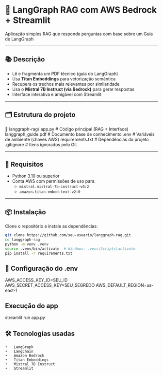 # 🧠 LangGraph RAG com AWS Bedrock + Streamlit

Aplicação simples RAG que responde perguntas com base sobre um Guia de LangGraph 

---

## 📚 Descrição 

- Lê e fragmenta um PDF técnico (guia do LangGraph)
- Usa **Titan Embeddings** para vetorização semântica
- Recupera os trechos mais relevantes por similaridade
- Usa o **Mistral 7B Instruct (via Bedrock)** para gerar respostas
- Interface interativa e amigável com Streamlit

---

## 🗂 Estrutura do projeto

📁 langgraph-rag/
app.py                 # Código principal (RAG + Interface)
langgraph_guide.pdf    # Documento base de conhecimento
.env                   # Variáveis de ambiente (chaves AWS)
requirements.txt       # Dependências do projeto
.gitignore             # Itens ignorados pelo Git

---

## 🔧 Requisitos

- Python 3.10 ou superior
- Conta AWS com permissões de uso para:
  - `mistral.mistral-7b-instruct-v0:2`
  - `amazon.titan-embed-text-v2:0`

---

## 📦 Instalação

Clone o repositório e instale as dependências:

```bash
git clone https://github.com/seu-usuario/langgraph-rag.git
cd langgraph-rag
python -m venv .venv
source .venv/bin/activate  # Windows: .venv\Scripts\activate
pip install -r requirements.txt
```
## 🔐 Configuração do .env

AWS_ACCESS_KEY_ID=SEU_ID
AWS_SECRET_ACCESS_KEY=SEU_SEGREDO
AWS_DEFAULT_REGION=us-east-1

## Execução do app
streamlit run app.py

## 🛠 Tecnologias usadas
	•	LangGraph
	•	LangChain
	•	Amazon Bedrock
	•	Titan Embeddings
	•	Mistral 7B Instruct
	•	Streamlit
